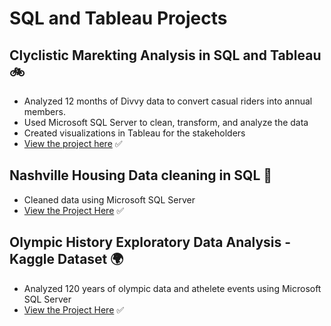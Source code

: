 # **SQL and Tableau Projects**

##  Clyclistic Marekting Analysis in SQL and Tableau  :bike:
- Analyzed 12 months of Divvy data to convert casual riders into annual members.
- Used Microsoft SQL Server to clean, transform, and analyze the data
- Created visualizations in Tableau for the stakeholders
- [View the project here](https://github.com/cdauksas/BikeShare)	:white_check_mark:


##  Nashville Housing Data cleaning in SQL 	:house_with_garden:
- Cleaned data using Microsoft SQL Server
- [View the Project Here](https://github.com/cdauksas/Nashville/tree/main/nashville)	:white_check_mark:

##  Olympic History Exploratory Data Analysis - Kaggle Dataset	:earth_africa:
- Analyzed 120 years of olympic data and athelete events using Microsoft SQL Server
- [View the Project Here](https://github.com/cdauksas/120-Years-Olympic-History-EDA/tree/main/Olympic)	:white_check_mark:




